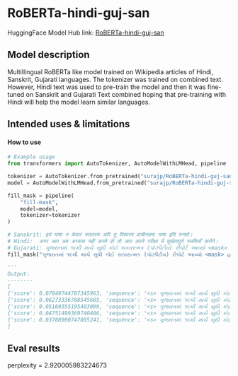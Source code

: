 # RoBERTa-hindi-guj-san

HuggingFace Model Hub link: [RoBERTa-hindi-guj-san](https://huggingface.co/surajp/RoBERTa-hindi-guj-san)

## Model description

Multillingual RoBERTa like model trained on Wikipedia articles of Hindi, Sanskrit, Gujarati languages. The tokenizer was trained on combined text. 
However, Hindi text was used to pre-train the model and then it was fine-tuned on Sanskrit and Gujarati Text combined hoping that pre-training with Hindi 
will help the model learn similar languages.

## Intended uses & limitations

#### How to use

```python
# Example usage
from transformers import AutoTokenizer, AutoModelWithLMHead, pipeline

tokenizer = AutoTokenizer.from_pretrained("surajp/RoBERTa-hindi-guj-san")
model = AutoModelWithLMHead.from_pretrained("surajp/RoBERTa-hindi-guj-san")

fill_mask = pipeline(
    "fill-mask",
    model=model,
    tokenizer=tokenizer
)

# Sanskrit: इयं भाषा न केवलं भारतस्य अपि तु विश्वस्य प्राचीनतमा भाषा इति मन्यते।
# Hindi:  अगर आप अब अभ्यास नहीं करते हो तो आप अपने परीक्षा में मूर्खतापूर्ण गलतियाँ करोगे।
# Gujarati: ગુજરાતમાં ૧૯મી માર્ચ સુધી કોઈ સકારાત્મક (પોઝીટીવ) રીપોર્ટ આવ્યો <mask> હતો.
fill_mask("ગુજરાતમાં ૧૯મી માર્ચ સુધી કોઈ સકારાત્મક (પોઝીટીવ) રીપોર્ટ આવ્યો <mask> હતો.")

'''
Output:
--------
[
{'score': 0.07849744707345963, 'sequence': '<s> ગુજરાતમાં ૧૯મી માર્ચ સુધી કોઈ સકારાત્મક (પોઝીટીવ) રીપોર્ટ આવ્યો જ હતો.</s>', 'token': 390},
{'score': 0.06273336708545685, 'sequence': '<s> ગુજરાતમાં ૧૯મી માર્ચ સુધી કોઈ સકારાત્મક (પોઝીટીવ) રીપોર્ટ આવ્યો ન હતો.</s>', 'token': 478},
{'score': 0.05160355195403099, 'sequence': '<s> ગુજરાતમાં ૧૯મી માર્ચ સુધી કોઈ સકારાત્મક (પોઝીટીવ) રીપોર્ટ આવ્યો થઇ હતો.</s>', 'token': 2075},
{'score': 0.04751499369740486, 'sequence': '<s> ગુજરાતમાં ૧૯મી માર્ચ સુધી કોઈ સકારાત્મક (પોઝીટીવ) રીપોર્ટ આવ્યો એક હતો.</s>', 'token': 600},
{'score': 0.03788900747895241, 'sequence': '<s> ગુજરાતમાં ૧૯મી માર્ચ સુધી કોઈ સકારાત્મક (પોઝીટીવ) રીપોર્ટ આવ્યો પણ હતો.</s>', 'token': 840}
]

```

## Eval results

perplexity = 2.920005983224673
